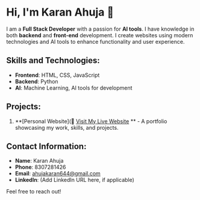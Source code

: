 # Hi, I'm Karan Ahuja 👋

I am a **Full Stack Developer** with a passion for **AI tools**. I have knowledge in both **backend** and **front-end** development. I create websites using modern technologies and AI tools to enhance functionality and user experience.

## Skills and Technologies:
- **Frontend**: HTML, CSS, JavaScript
- **Backend**: Python
- **AI**: Machine Learning, AI tools for development

## Projects:
1. **[Personal Website](🔗 [Visit My Live Website](https://karanahuja324.github.io/personal-website/)
** - A portfolio showcasing my work, skills, and projects.

## Contact Information:
- **Name**: Karan Ahuja
- **Phone**: 8307281426
- **Email**: ahujakaran644@gmail.com
- **LinkedIn**: (Add LinkedIn URL here, if applicable)

Feel free to reach out!
